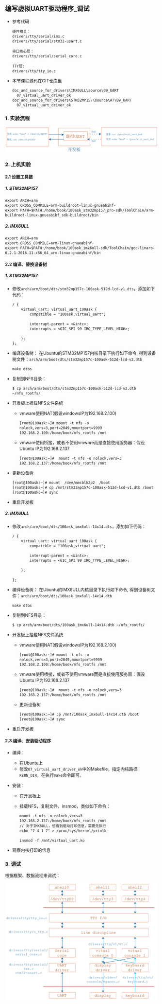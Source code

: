 ## 编写虚拟UART驱动程序_调试

* 参考代码

  ```shell
  硬件相关：
  drivers/tty/serial/imx.c
  drivers/tty/serial/stm32-usart.c
  
  串口核心层：
  drivers/tty/serial/serial_core.c
  
  TTY层:
  drivers/tty/tty_io.c
  ```

  

* 本节课程源码在GIT仓库里

  ```shell
  doc_and_source_for_drivers\IMX6ULL\source\09_UART
  	07_virtual_uart_driver_ok
  doc_and_source_for_drivers\STM32MP157\source\A7\09_UART
  	07_virtual_uart_driver_ok
  ```
  



### 1. 实验流程

![image-20210806120309603](pic/09_UART/41_data_flow.png)



### 2. 上机实验

#### 2.1 设置工具链

##### 1. STM32MP157

  ```shell
  export ARCH=arm
  export CROSS_COMPILE=arm-buildroot-linux-gnueabihf-
  export PATH=$PATH:/home/book/100ask_stm32mp157_pro-sdk/ToolChain/arm-buildroot-linux-gnueabihf_sdk-buildroot/bin
  ```

##### 2. IMX6ULL

  ```shell
  export ARCH=arm
  export CROSS_COMPILE=arm-linux-gnueabihf-
  export PATH=$PATH:/home/book/100ask_imx6ull-sdk/ToolChain/gcc-linaro-6.2.1-2016.11-x86_64_arm-linux-gnueabihf/bin
  ```



#### 2.2 编译、替换设备树

##### 1. STM32MP157

  * 修改`arch/arm/boot/dts/stm32mp157c-100ask-512d-lcd-v1.dts`，添加如下代码：

    ```shell
    / {
    	virtual_uart: virtual_uart_100ask {
    		compatible = "100ask,virtual_uart";
    		
    		interrupt-parent = <&intc>;
    		interrupts = <GIC_SPI 99 IRQ_TYPE_LEVEL_HIGH>;
    		
    	};
    };
    ```

    

  * 编译设备树：
    在Ubuntu的STM32MP157内核目录下执行如下命令,
    得到设备树文件：`arch/arm/boot/dts/stm32mp157c-100ask-512d-lcd-v2.dtb`

    ```shell
    make dtbs
    ```

  * 复制到NFS目录：

    ```shell
    $ cp arch/arm/boot/dts/stm32mp157c-100ask-512d-lcd-v2.dtb ~/nfs_rootfs/
    ```

  * 开发板上挂载NFS文件系统

    * vmware使用NAT(假设windowsIP为192.168.2.100)

      ```shell
      [root@100ask:~]# mount -t nfs -o nolock,vers=3,port=2049,mountport=9999 
      192.168.2.100:/home/book/nfs_rootfs /mnt
      ```

    * vmware使用桥接，或者不使用vmware而是直接使用服务器：假设Ubuntu IP为192.168.2.137

      ```shell
      [root@100ask:~]#  mount -t nfs -o nolock,vers=3 192.168.2.137:/home/book/nfs_rootfs /mnt
      ```

* 更新设备树

  ```shell
  [root@100ask:~]# mount  /dev/mmcblk2p2  /boot
  [root@100ask:~]# cp /mnt/stm32mp157c-100ask-512d-lcd-v1.dtb /boot
  [root@100ask:~]# sync
  ```

* 重启开发板

  



##### 2. IMX6ULL

  * 修改`arch/arm/boot/dts/100ask_imx6ull-14x14.dts`，添加如下代码：

    ```shell
    / {
    	virtual_uart: virtual_uart_100ask {
    		compatible = "100ask,virtual_uart";
    		
    		interrupt-parent = <&intc>;
    		interrupts = <GIC_SPI 99 IRQ_TYPE_LEVEL_HIGH>;
    		
    	};
    
    };
    ```

    

  * 编译设备树：
    在Ubuntu的IMX6ULL内核目录下执行如下命令,
    得到设备树文件：`arch/arm/boot/dts/100ask_imx6ull-14x14.dtb`

    ```shell
    make dtbs
    ```

  * 复制到NFS目录：

    ```shell
    $ cp arch/arm/boot/dts/100ask_imx6ull-14x14.dtb ~/nfs_rootfs/
    ```

* 开发板上挂载NFS文件系统

  * vmware使用NAT(假设windowsIP为192.168.2.100)

    ```shell
    [root@100ask:~]# mount -t nfs -o nolock,vers=3,port=2049,mountport=9999 
    192.168.2.100:/home/book/nfs_rootfs /mnt
    ```

  * vmware使用桥接，或者不使用vmware而是直接使用服务器：假设Ubuntu IP为192.168.2.137

    ```shell
    [root@100ask:~]#  mount -t nfs -o nolock,vers=3 192.168.2.137:/home/book/nfs_rootfs /mnt
    ```

  * 更新设备树

    ```shell
    [root@100ask:~]# cp /mnt/100ask_imx6ull-14x14.dtb /boot
    [root@100ask:~]# sync
    ```

* 重启开发板



#### 2.3 编译、安装驱动程序

* 编译：

  * 在Ubuntu上
  * 修改`07_virtual_uart_driver_ok`中的Makefile，指定内核路径`KERN_DIR`，在执行`make`命令即可。

* 安装：

  * 在开发板上

  * 挂载NFS，复制文件，insmod，类似如下命令：

    ```shell
    mount -t nfs -o nolock,vers=3 192.168.2.137:/home/book/nfs_rootfs /mnt
    // 对于IMX6ULL，想看到驱动打印信息，需要先执行
    echo "7 4 1 7" > /proc/sys/kernel/printk
    
    insmod -f /mnt/virtual_uart.ko
    
    ```

* 观察内核打印的信息



### 3. 调试

根据框架、数据流程来调试：

![](pic/09_UART/24_tty_driver_level_2.png)